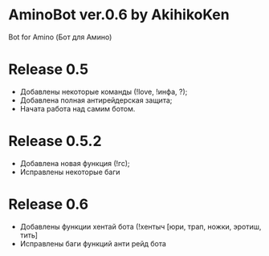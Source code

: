 # AminoBot ver.0.6 by AkihikoKen
Bot for Amino (Бот для Амино)

# Release 0.5
- Добавлены некоторые команды (!love, !инфа, ?);
- Добавлена полная антирейдерская защита;
- Начата работа над самим ботом.

# Release 0.5.2
- Добавлена новая функция (!гс);
- Исправлены некоторые баги

# Release 0.6
- Добавлены функции хентай бота (!хентыч [юри, трап, ножки, эротиш, тить]
- Исправлены баги функций анти рейд бота

